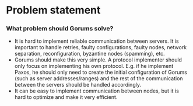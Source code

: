 # Problem statement

### What problem should Gorums solve?

- It is hard to implement reliable communication between servers. It is important to handle retries, faulty configurations, faulty nodes, network separation, reconfiguration, byzantine nodes (spamming), etc.
- Gorums should make this very simple. A protocol implementer should only focus on implementing his own protocol. E.g. if he implement Paxos, he should only need to create the initial configuration of Gorums (such as server addresses/ranges) and the rest of the communication between the servers should be handled accordingly.
- It can be easy to implement communication between nodes, but it is hard to optimize and make it very efficient.

